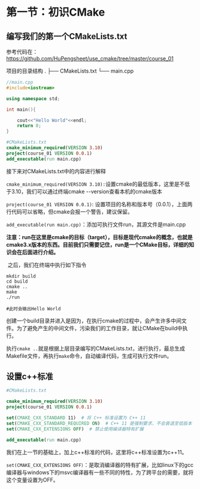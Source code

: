 # 第一节：初识CMake

## 编写我们的第一个CMakeLists.txt

参考代码在：https://github.com/HuPengsheet/use_cmake/tree/master/course_01

项目的目录结构
.
├── CMakeLists.txt
└── main.cpp

```c++
//main.cpp
#include<iostream>

using namespace std;

int main(){

    cout<<"Hello World"<<endl;
    return 0;
}
```

```cmake
#CMakeLists.txt
cmake_minimum_required(VERSION 3.10)
project(course_01 VERSION 0.0.1)
add_executable(run main.cpp)
```

接下来对CMakeLists.txt中的内容进行解释

`cmake_minimum_required(VERSION 3.10):`设置cmake的最低版本，这里是不低于3.10，我们可以通过终端cmake --version查看本机的cmake版本

`project(course_01 VERSION 0.0.1)`: 设置项目的名称和版本号（0.0.1），上面两行代码可以省略，但cmake会报一个警告，建议保留。

`add_executable(run main.cpp)`：添加可执行文件run，其源文件是main.cpp

**注意：run在这里是cmake的目标（target），目标是现代cmake的概念，也就是cmake3.x版本的东西。目前我们只需要记住，run是一个CMake目标，详细的知识会在后面进行介绍。**

​	之后，我们在终端中执行如下指令

```shell
mkdir build
cd build
cmake ..
make
./run

#此时会输出Hello World
```

​	创建一个build目录并进入是因为，在执行cmake的过程中，会产生许多中间文件。为了避免产生的中间文件，污染我们的工作目录，就让CMake在build中执行。

​	执行`cmake ..`就是根据上层目录编写的CMakeLists.txt，进行执行，最总生成Makefile文件，再执行`make`命令，自动编译代码，生成可执行文件run。

## 设置c++标准

```cmake
#CMakeLists.txt

cmake_minimum_required(VERSION 3.10)
project(course_01 VERSION 0.0.1)

set(CMAKE_CXX_STANDARD 11)  # 将 C++ 标准设置为 C++ 11
set(CMAKE_CXX_STANDARD_REQUIRED ON)  # C++ 11 是强制要求，不会衰退至低版本
set(CMAKE_CXX_EXTENSIONS OFF)  # 禁止使用编译器特有扩展

add_executable(run main.cpp)

```

​	我们在上一节的基础上，加上c++标准的代码，这里将c++标准设置为c++11。

​	`set(CMAKE_CXX_EXTENSIONS OFF）`：是取消编译器的特有扩展，比如linux下的gcc编译器与windows下的msvc编译器有一些不同的特性，为了跨平台的需要，就将这个变量设置为OFF。